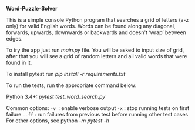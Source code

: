 **Word-Puzzle-Solver**

This is a simple console Python program that searches a grid of letters (a-z only) 
for valid English words. 
Words can be found along any diagonal, forwards, upwards, downwards 
or backwards and doesn't ‘wrap’ between edges.

To try the app just run _main.py_ file. You will be asked to input size of grid, 
after that you will see a grid of random letters and all valid words that were found in it.

To install pytest run _pip install -r requirements.txt_

To run the tests, run the appropriate command below:

Python 3.4+: _pytest test_word_search.py_

Common options:
`-v `: enable verbose output
`-x` : stop running tests on first failure
`--ff` : run failures from previous test before running other test cases
For other options, see python _-m pytest -h_

